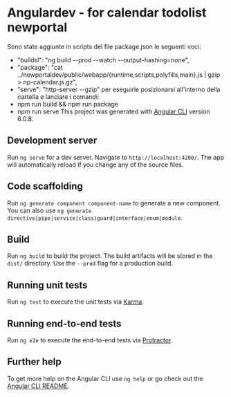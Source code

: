 # Angulardev - for calendar todolist newportal

Sono state aggiunte in scripts del file package.json le seguenti voci:
- "buildsl": "ng build --prod --watch --output-hashing=none",
- "package": "cat ../newportaldev/public/webapp/{runtime,scripts,polyfills,main}.js | gzip > np-calendar.js.gz",
- "serve": "http-server --gzip"
per eseguirle posizionarsi all'interno della cartella e lanciare i comandi:
- npm run build && npm run package
- npm run serve
This project was generated with [Angular CLI](https://github.com/angular/angular-cli) version 6.0.8.

## Development server

Run `ng serve` for a dev server. Navigate to `http://localhost:4200/`. The app will automatically reload if you change any of the source files.

## Code scaffolding

Run `ng generate component component-name` to generate a new component. You can also use `ng generate directive|pipe|service|class|guard|interface|enum|module`.

## Build

Run `ng build` to build the project. The build artifacts will be stored in the `dist/` directory. Use the `--prod` flag for a production build.

## Running unit tests

Run `ng test` to execute the unit tests via [Karma](https://karma-runner.github.io).

## Running end-to-end tests

Run `ng e2e` to execute the end-to-end tests via [Protractor](http://www.protractortest.org/).

## Further help

To get more help on the Angular CLI use `ng help` or go check out the [Angular CLI README](https://github.com/angular/angular-cli/blob/master/README.md).
